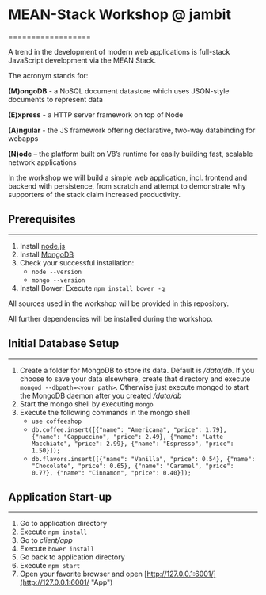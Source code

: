 # MEAN-Stack Workshop @ jambit
==================

A trend in the development of modern web applications is full-stack JavaScript development via the MEAN Stack.

The acronym stands for:

**(M)ongoDB** - a NoSQL document datastore which uses JSON-style documents to represent data

**(E)xpress** - a HTTP server framework on top of Node

**(A)ngular** - the JS framework offering declarative, two-way databinding for webapps

**(N)ode** – the platform built on V8’s runtime for easily building fast, scalable network applications

In the workshop we will build a simple web application, incl. frontend and backend with persistence, from scratch and attempt to demonstrate why supporters of the stack claim increased productivity.

## Prerequisites
---------------
1. Install [node.js](http://nodejs.org/download/ "node.js")
2. Install [MongoDB](http://docs.mongodb.org/manual/installation/ "MongoDB")
3. Check your successful installation:
	* ```node --version```
	* ```mongo --version```
4. Install Bower: Execute ```npm install bower -g```

All sources used in the workshop will be provided in this repository.

All further dependencies will be installed during the workshop.

## Initial Database Setup
---------------
1. Create a folder for MongoDB to store its data. Default is */data/db*. If you choose to save your data elsewhere, create that directory and execute ```mongod --dbpath=<your path>```. Otherwise just execute mongod to start the MongoDB daemon after you created */data/db*
2. Start the mongo shell by executing ```mongo```
3. Execute the following commands in the mongo shell
    * ```use coffeeshop```
    * ```db.coffee.insert([{"name": "Americana", "price": 1.79}, {"name": "Cappuccino", "price": 2.49}, {"name": "Latte Macchiato", "price": 2.99}, {"name": "Espresso", "price": 1.50}]);```
    * ```db.flavors.insert([{"name": "Vanilla", "price": 0.54}, {"name": "Chocolate", "price": 0.65}, {"name": "Caramel", "price": 0.77}, {"name": "Cinnamon", "price": 0.40}]);```

## Application Start-up
---------------
1. Go to application directory
2. Execute ```npm install```
3. Go to *client/app*
4. Execute ```bower install```
5. Go back to application directory
6. Execute ```npm start```
7. Open your favorite browser and open [http://127.0.0.1:6001/](http://127.0.0.1:6001/ "App")